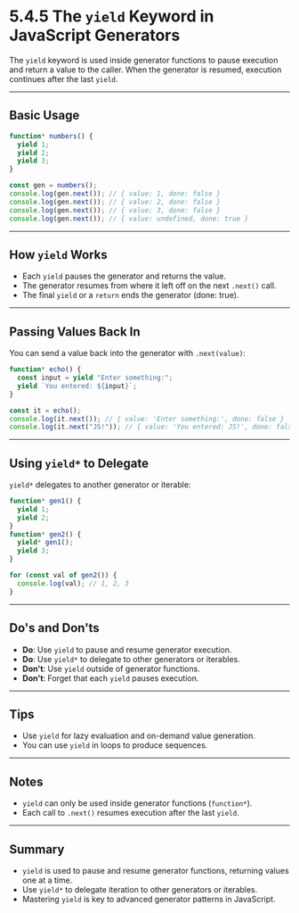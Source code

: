 # 5.4.5 The `yield` Keyword in JavaScript Generators

The `yield` keyword is used inside generator functions to pause execution and return a value to the caller. When the generator is resumed, execution continues after the last `yield`.

---

## Basic Usage

```js
function* numbers() {
  yield 1;
  yield 2;
  yield 3;
}

const gen = numbers();
console.log(gen.next()); // { value: 1, done: false }
console.log(gen.next()); // { value: 2, done: false }
console.log(gen.next()); // { value: 3, done: false }
console.log(gen.next()); // { value: undefined, done: true }
```

---

## How `yield` Works

- Each `yield` pauses the generator and returns the value.
- The generator resumes from where it left off on the next `.next()` call.
- The final `yield` or a `return` ends the generator (done: true).

---

## Passing Values Back In

You can send a value back into the generator with `.next(value)`:

```js
function* echo() {
  const input = yield "Enter something:";
  yield `You entered: ${input}`;
}

const it = echo();
console.log(it.next()); // { value: 'Enter something:', done: false }
console.log(it.next("JS!")); // { value: 'You entered: JS!', done: false }
```

---

## Using `yield*` to Delegate

`yield*` delegates to another generator or iterable:

```js
function* gen1() {
  yield 1;
  yield 2;
}
function* gen2() {
  yield* gen1();
  yield 3;
}

for (const val of gen2()) {
  console.log(val); // 1, 2, 3
}
```

---

## Do's and Don'ts

- **Do**: Use `yield` to pause and resume generator execution.
- **Do**: Use `yield*` to delegate to other generators or iterables.
- **Don't**: Use `yield` outside of generator functions.
- **Don't**: Forget that each `yield` pauses execution.

---

## Tips

- Use `yield` for lazy evaluation and on-demand value generation.
- You can use `yield` in loops to produce sequences.

---

## Notes

- `yield` can only be used inside generator functions (`function*`).
- Each call to `.next()` resumes execution after the last `yield`.

---

## Summary

- `yield` is used to pause and resume generator functions, returning values one at a time.
- Use `yield*` to delegate iteration to other generators or iterables.
- Mastering `yield` is key to advanced generator patterns in JavaScript.
